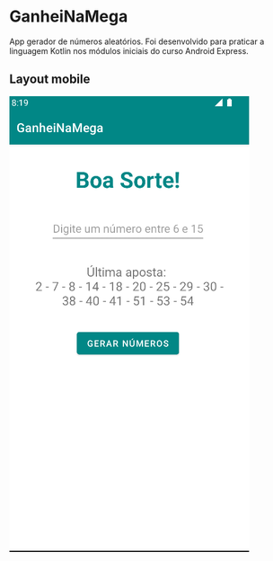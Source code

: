# GanheiNaMega

App gerador de números aleatórios.
Foi desenvolvido para praticar a linguagem Kotlin nos módulos iniciais do curso Android Express.  


## Layout mobile

![layoutmobile1](https://github.com/geisyanne/GanheiNaMega/blob/main/image.toreadme.png)  
